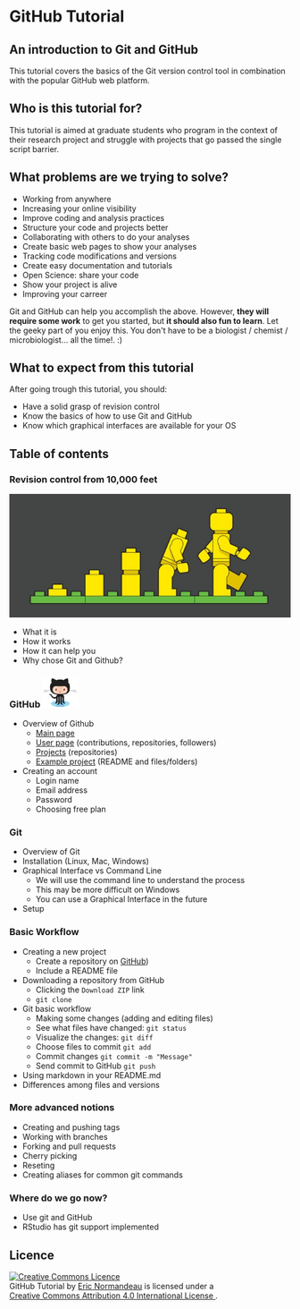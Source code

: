 # GitHub Tutorial

## An introduction to Git and GitHub
This tutorial covers the basics of the Git version control tool in combination
with the popular GitHub web platform.

## Who is this tutorial for?
This tutorial is aimed at graduate students who program in the context of their
research project and struggle with projects that go passed the single script
barrier.

## What problems are we trying to solve?
- Working from anywhere
- Increasing your online visibility
- Improve coding and analysis practices
- Structure your code and projects better
- Collaborating with others to do your analyses
- Create basic web pages to show your analyses
- Tracking code modifications and versions
- Create easy documentation and tutorials
- Open Science: share your code
- Show your project is alive
- Improving your carreer

Git and GitHub can help you accomplish the above. However, **they will require
some work** to get you started, but **it should also fun to learn**. Let the
geeky part of you enjoy this. You don't have to be a biologist / chemist /
microbiologist... all the time!. :)

## What to expect from this tutorial
After going trough this tutorial, you should:
- Have a solid grasp of revision control
- Know the basics of how to use Git and GitHub
- Know which graphical interfaces are available for your OS

## Table of contents
### Revision control from 10,000 feet

![image](images/00_ControlVersion.jpg)

- What it is
- How it works
- How it can help you
- Why chose Git and Github?

### GitHub ![octocat](images/Octocat_small.png)
- Overview of Github
  - [Main page](https://github.com)
  - [User page](https://github.com/enormandeau)
    (contributions, repositories, followers)
  - [Projects](https://github.com/enormandeau?tab=repositories) (repositories)
  - [Example project](https://github.com/enormandeau/meditation-timer)
    (README and files/folders)
- Creating an account
  - Login name
  - Email address
  - Password
  - Choosing free plan

### Git
- Overview of Git
- Installation (Linux, Mac, Windows)
- Graphical Interface vs Command Line
  - We will use the command line to understand the process
  - This may be more difficult on Windows
  - You can use a Graphical Interface in the future
- Setup

### Basic Workflow
- Creating a new project
  - Create a repository on [GitHub](https://github.com))
  - Include a README file
- Downloading a repository from GitHub
  - Clicking the `Download ZIP` link
  - `git clone`
- Git basic workflow
  - Making some changes (adding and editing files)
  - See what files have changed: `git status`
  - Visualize the changes: `git diff`
  - Choose files to commit `git add`
  - Commit changes `git commit -m "Message"`
  - Send commit to GitHub `git push`
- Using markdown in your README.md
- Differences among files and versions

### More advanced notions
- Creating and pushing tags
- Working with branches
- Forking and pull requests
- Cherry picking
- Reseting
- Creating aliases for common git commands

### Where do we go now?
- Use git and GitHub
- RStudio has git support implemented

## Licence
<a rel="license" href="http://creativecommons.org/licenses/by/4.0/"><img
  alt="Creative Commons Licence" style="border-width:0"
  src="https://i.creativecommons.org/l/by/4.0/88x31.png" /></a><br/><span
  xmlns:dct="http://purl.org/dc/terms/" href="http://purl.org/dc/dcmitype/Text"
  property="dct:title" rel="dct:type">GitHub Tutorial</span> by <a
  xmlns:cc="http://creativecommons.org/ns#"
  href="https://github.com/enormandeau/github_tutorial"
  property="cc:attributionName" rel="cc:attributionURL">Eric Normandeau</a> is
  licensed under a <br/><a rel="license"
  href="http://creativecommons.org/licenses/by/4.0/">Creative Commons Attribution
  4.0 International License
  </a>.

